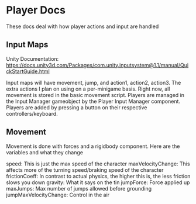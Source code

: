 # Player Docs

These docs deal with how player actions and input are handled

## Input Maps
Unity Documentation: https://docs.unity3d.com/Packages/com.unity.inputsystem@1.1/manual/QuickStartGuide.html

Input maps will have movement, jump, and action1, action2, action3. The extra actions I plan on using on a per-minigame basis. Right now, all movement is stored in the basic movement script. Players are managed in the Input Manager gameobject by the Player Input Manager component. Players are added by pressing a button on their respective controllers/keyboard.

## Movement
Movement is done with forces and a rigidbody component. Here are the variables and what they change

speed: This is just the max speed of the character
maxVelocityChange: This affects more of the turning speed/braking speed of the character
frictionCoeff: In contrast to actual physics, the higher this is, the less friction slows you down
gravity: What it says on the tin
jumpForce: Force applied up
maxJumps: Max number of jumps allowed before grounding
jumpMaxVelocityChange: Control in the air



